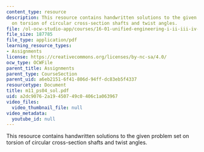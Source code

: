 ```yaml
---
content_type: resource
description: This resource contains handwritten solutions to the given problem set
  on torsion of circular cross-section shafts and twist angles.
file: /ol-ocw-studio-app/courses/16-01-unified-engineering-i-ii-iii-iv-fall-2005-spring-2006/a2dc90762a19450749c0406c1a063967_m11_ps04_sol.pdf
file_size: 187785
file_type: application/pdf
learning_resource_types:
- Assignments
license: https://creativecommons.org/licenses/by-nc-sa/4.0/
ocw_type: OCWFile
parent_title: Assignments
parent_type: CourseSection
parent_uid: a6eb2151-6f41-806d-94ff-dc83eb5f4337
resourcetype: Document
title: m11_ps04_sol.pdf
uid: a2dc9076-2a19-4507-49c0-406c1a063967
video_files:
  video_thumbnail_file: null
video_metadata:
  youtube_id: null
---
```

This resource contains handwritten solutions to the given problem set on torsion of circular cross-section shafts and twist angles.